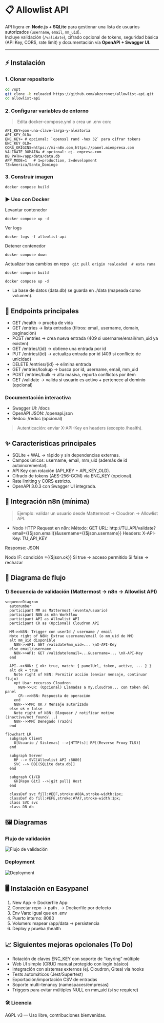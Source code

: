 # 📋 Allowlist API

API ligera en **Node.js + SQLite** para gestionar una lista de usuarios autorizados (`username`, `email`, `mm_uid`).  
Incluye validación (`/validate`), cifrado opcional de tokens, seguridad básica (API Key, CORS, rate limit) y documentación vía **OpenAPI + Swagger UI**.

---

## ⚡ Instalación

### 1. Clonar repositorio
```bash
cd /opt
git clone -b reloaded https://github.com/akzeronet/allowlist-api.git
cd allowlist-api
```

### 2. Configurar variables de entorno

> Edita docker-compose.yml o crea un .env con:
```
API_KEY=pon-una-clave-larga-y-aleatoria
API_KEY_OLD=
ENC_KEY= # opcional: `openssl rand -hex 32` para cifrar tokens
ENC_KEY_OLD=
CORS_ORIGINS=https://mi-n8n.com,https://panel.miempresa.com
VALIDATE_DOMAIN= # opcional: ej. empresa.com
DB_PATH=/app/data/data.db
APP_MODE=1   # 1=production, 2=development
TZ=America/Santo_Domingo
```

### 3. Construir imagen
``` docker compose build ```

### ▶️ Uso con Docker
Levantar contenedor

``` docker compose up -d ```

Ver logs

``` docker logs -f allowlist-api ```

Detener contenedor

``` docker compose down ```

Actualizar tras cambios en repo
``` git pull origin realoaded  # esta rama```

``` docker compose build ```

``` docker compose up -d ```

* La base de datos (data.db) se guarda en ./data (mapeada como volumen).

## 📡 Endpoints principales

* GET /health → prueba de vida
* GET /entries → lista entradas (filtros: email, username, domain, paginación)
* POST /entries → crea nueva entrada (409 si username/email/mm_uid ya existen)
* GET /entries/{id} → obtiene una entrada por id
* PUT /entries/{id} → actualiza entrada por id (409 si conflicto de unicidad)
* DELETE /entries/{id} → elimina entrada
* GET /entries/lookup → busca por id, username, email, mm_uid
* POST /entries/bulk → alta masiva, reporta conflictos por item
* GET /validate → valida si usuario es activo + pertenece al dominio (opcional)

### Documentación interactiva
- Swagger UI: /docs
- OpenAPI JSON: /openapi.json
- Redoc: /redoc (opcional)

> Autenticación: enviar X-API-Key en headers (excepto /health).

## ✨ Características principales
- SQLite + WAL → rápido y sin dependencias externas.
- Campos únicos: username, email, mm_uid (además de id autoincremental).
- API Key con rotación (API_KEY + API_KEY_OLD).
- Cifrado de tokens (AES-256-GCM) vía ENC_KEY (opcional).
- Rate limiting y CORS estricto.
- OpenAPI 3.0.3 con Swagger UI integrada.

## 🔌 Integración n8n (mínima)

> Ejemplo: validar un usuario desde Mattermost → Cloudron → Allowlist API.

* Nodo HTTP Request en n8n:
Método: GET
URL:
http://TU_API/validate?email={{$json.email}}&username={{$json.username}}
Headers:
X-API-Key: TU_API_KEY

Response: JSON

Nodo IF: condición ={{$json.ok}}
Si true → acceso permitido
Si false → rechazar


## 🧩 Diagrama de flujo

### 1) Secuencia de validación (Mattermost → n8n → Allowlist API)

```mermaid
sequenceDiagram
  autonumber
  participant MM as Mattermost (evento/usuario)
  participant N8N as n8n Workflow
  participant API as Allowlist API
  participant CR as (Opcional) Cloudron API

  MM->>N8N: Trigger con userId / username / email
  Note right of N8N: Extrae username/email (o mm_uid de MM)
  alt mm_uid disponible
    N8N->>API: GET /validate?mm_uid=... \nX-API-Key
  else email/username
    N8N->>API: GET /validate?email=...&username=... \nX-API-Key
  end

  API-->>N8N: { ok: true, match: { panelUrl, token, active, ... } }
  alt ok = true
    Note right of N8N: Permitir acción (enviar mensaje, continuar flujo)
    opt Usar recursos Cloudron
      N8N->>CR: (Opcional) Llamadas a my.cloudron... con token del panel
      CR-->>N8N: Respuesta de operación
    end
    N8N-->>MM: OK / Mensaje autorizado
  else ok = false
    Note right of N8N: Bloquear / notificar motivo (inactive/not_found/...)
    N8N-->>MM: Denegado (razón)
  end
```

```
flowchart LR
  subgraph Client
    U[Usuario / Sistemas] -->|HTTP(s)| RP[(Reverse Proxy TLS)] 
  end

  subgraph Server
    RP --> SVC[Allowlist API :8080]
    SVC --> DB[(SQLite data.db)]
  end

  subgraph CI/CD
    GH[Repo Git] -->|git pull| Host
  end

  classDef svc fill:#EEF,stroke:#88A,stroke-width:1px;
  classDef db fill:#EFE,stroke:#7A7,stroke-width:1px;
  class SVC svc
  class DB db
```

## 🖼️ Diagramas

### Flujo de validación
![Flujo de validación](./allowlist_flow.png)

### Deployment
![Deployment](./allowlist_deployment.png)


## 🖥️ Instalación en Easypanel
1. New App → Dockerfile App
2. Conectar repo → path . → Dockerfile por defecto
3. Env Vars: igual que en .env
4. Puerto interno: 8080
5. Volumen: mapear /app/data → persistencia
6. Deploy y prueba /health

## 📈 Siguientes mejoras opcionales (To Do)
* Rotación de claves ENC_KEY con soporte de “keyring” múltiple
* Web UI simple (CRUD manual protegido con login básico)
* Integración con sistemas externos (ej. Cloudron, Gitea) vía hooks
* Tests automáticos (Jest/Supertest)
* Exportación/importación CSV de entradas
* Soporte multi-tenancy (namespaces/empresas)
* Triggers para evitar múltiples NULL en mm_uid (si se requiere)

### 🛠️ Licencia
AGPL v3 — Uso libre, contribuciones bienvenidas.

